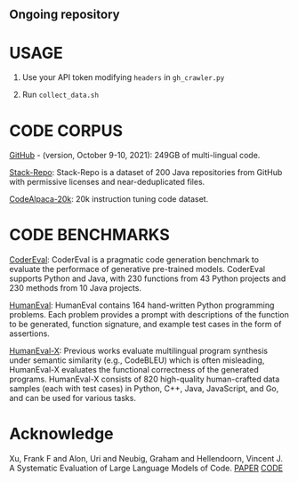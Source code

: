 ## Ongoing repository

# USAGE

1. Use your API token modifying `headers` in `gh_crawler.py`

2. Run `collect_data.sh`



# CODE CORPUS

[GitHub](https://zenodo.org/record/6341643/files/index.zip) - (version, October 9-10, 2021): 249GB of multi-lingual code.

[Stack-Repo](https://huggingface.co/datasets/RepoFusion/Stack-Repo): Stack-Repo is a dataset of 200 Java repositories from GitHub with permissive licenses and near-deduplicated files.

[CodeAlpaca-20k](https://huggingface.co/datasets/sahil2801/CodeAlpaca-20k): 20k instruction tuning code dataset.

# CODE BENCHMARKS

[CoderEval](https://github.com/CoderEval/CoderEval): CoderEval is a pragmatic code generation benchmark to evaluate the performace of generative pre-trained models. CoderEval supports Python and Java, with 230 functions from 43 Python projects and 230 methods from 10 Java projects.

[HumanEval](https://github.com/openai/human-eval): HumanEval contains 164 hand-written Python programming problems. Each problem provides a prompt with descriptions of the function to be generated, function signature, and example test cases in the form of assertions.

[HumanEval-X](https://github.com/THUDM/CodeGeeX): Previous works evaluate multilingual program synthesis under semantic similarity (e.g., CodeBLEU) which is often misleading, HumanEval-X evaluates the functional correctness of the generated programs. HumanEval-X consists of 820 high-quality human-crafted data samples (each with test cases) in Python, C++, Java, JavaScript, and Go, and can be used for various tasks.

# Acknowledge

Xu, Frank F and Alon, Uri and Neubig, Graham and Hellendoorn, Vincent J. A Systematic Evaluation of Large Language Models of Code. [PAPER](https://arxiv.org/pdf/2202.13169.pdf) [CODE](https://github.com/VHellendoorn/Code-LMs)
